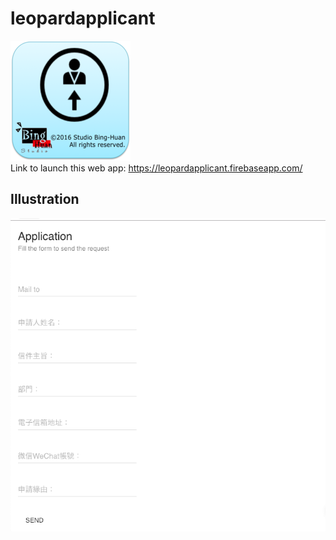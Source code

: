 # leopardapplicant
<img src="public/icons/Icon-192.png"><br/>
Link to launch this web app: <a href="https://leopardapplicant.firebaseapp.com/">https://leopardapplicant.firebaseapp.com/</a>

## Illustration
![](./pictures/illustration.png)